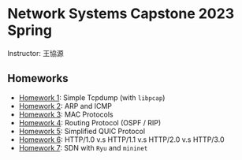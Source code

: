 # Network Systems Capstone 2023 Spring

Instructor: 王協源

## Homeworks

- [Homework 1](hw1): Simple Tcpdump (with `libpcap`)
- [Homework 2](hw2): ARP and ICMP
- [Homework 3](hw3): MAC Protocols
- [Homework 4](hw4): Routing Protocol (OSPF / RIP)
- [Homework 5](hw5): Simplified QUIC Protocol
- [Homework 6](hw6): HTTP/1.0 v.s HTTP/1.1 v.s HTTP/2.0 v.s HTTP/3.0
- [Homework 7](hw7): SDN with `Ryu` and `mininet`
